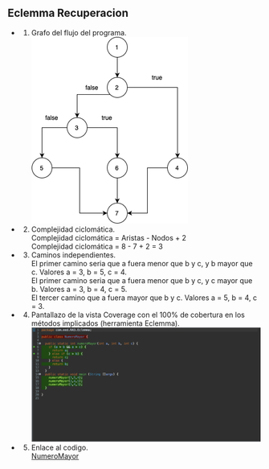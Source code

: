 ## Eclemma Recuperacion
* 1. Grafo del flujo del programa.<br>
![junit](img/numeroMayor.png)<br>
* 2. Complejidad ciclomática.<br>
Complejidad ciclomática = Aristas - Nodos + 2 <br>
Complejidad ciclomática = 8 - 7 + 2 = 3 <br>
* 3. Caminos independientes.<br>
El primer camino seria que a fuera menor que b y c, y b mayor que c. Valores a = 3, b = 5, c = 4.<br>
El primer camino seria que a fuera menor que b y c, y c mayor que b. Valores a = 3, b = 4, c = 5.<br>
El tercer camino que a fuera mayor que b y c. Valores a = 5, b = 4, c = 3.<br>
* 4. Pantallazo de la vista Coverage con el 100% de cobertura en los métodos implicados (herramienta Eclemma).<br>
![coverage](img/coverage.png)<br>
* 5. Enlace al codigo. <br>
[NumeroMayor](../NumeroMayor.java)<br>
